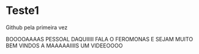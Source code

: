 # Teste1
Github pela primeira vez

BOOOOAAAAS PESSOAL DAQUIIIII FALA O FEROMONAS E SEJAM MUITO BEM VINDOS A MAAAAAIIIIS UM VIDEEOOOO
